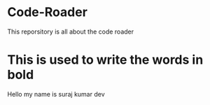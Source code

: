 # Code-Roader
This reporsitory is all about the code roader

# This is used to write the words in bold 
Hello my name is suraj kumar dev


